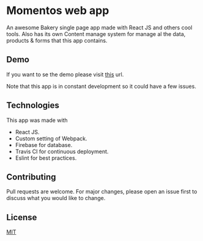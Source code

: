 # Momentos web app

An awesome Bakery single page app made with React JS and others cool tools.
Also has its own Content manage system for manage al the data, products & forms that this app contains.

## Demo

If you want to se the demo please visit [this](https://momentos-30bd0.web.app/) url.

Note that this app  is in constant development so it could have a few issues.

## Technologies
This app was made with
- React JS.
- Custom setting of Webpack.
- Firebase for database.
- Travis CI for continuous deployment.
- Eslint for best practices.

## Contributing
Pull requests are welcome. For major changes, please open an issue first to discuss what you would like to change.

## License
[MIT](https://choosealicense.com/licenses/mit/)
